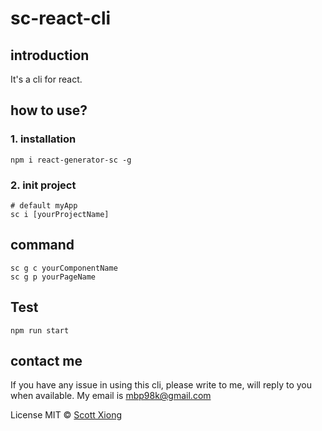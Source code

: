 # sc-react-cli

## introduction
It's a cli for react.

## how to use?

### 1. installation
```
npm i react-generator-sc -g

```
### 2. init project
```
# default myApp
sc i [yourProjectName]
```
## command
```
sc g c yourComponentName
sc g p yourPageName
```
## Test
```
npm run start
```
## contact me
If you have any issue in using this cli, please write to me, will reply to you when available. My email is mbp98k@gmail.com

License
MIT © [Scott Xiong](https://github.com/scott-x)